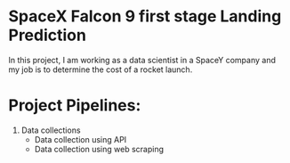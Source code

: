 # **SpaceX  Falcon 9 first stage Landing Prediction**

In this project, I am working as a data scientist in a SpaceY company and my job is to determine the cost of a rocket launch.

# Project Pipelines:
1. Data collections
   - Data collection using API
   - Data collection using web scraping
